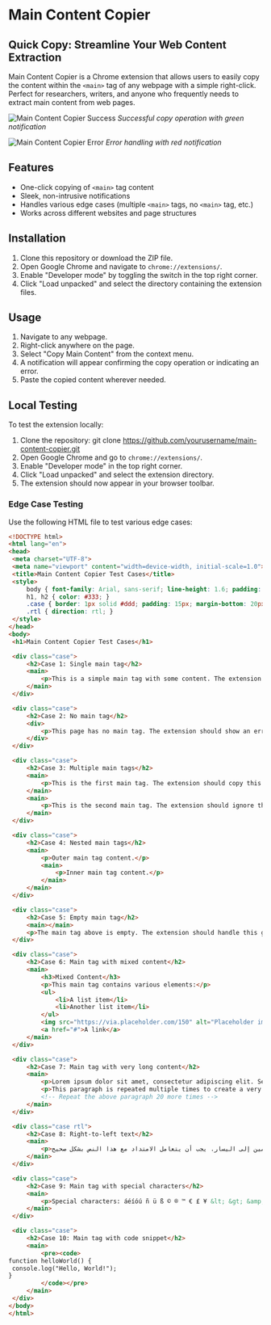 # Main Content Copier

## Quick Copy: Streamline Your Web Content Extraction

Main Content Copier is a Chrome extension that allows users to easily copy the content within the `<main>` tag of any webpage with a simple right-click. Perfect for researchers, writers, and anyone who frequently needs to extract main content from web pages.

![Main Content Copier Success](path/to/success_screenshot.png)
*Successful copy operation with green notification*

![Main Content Copier Error](path/to/error_screenshot.png)
*Error handling with red notification*

## Features

- One-click copying of `<main>` tag content
- Sleek, non-intrusive notifications
- Handles various edge cases (multiple `<main>` tags, no `<main>` tag, etc.)
- Works across different websites and page structures

## Installation

1. Clone this repository or download the ZIP file.
2. Open Google Chrome and navigate to `chrome://extensions/`.
3. Enable "Developer mode" by toggling the switch in the top right corner.
4. Click "Load unpacked" and select the directory containing the extension files.

## Usage

1. Navigate to any webpage.
2. Right-click anywhere on the page.
3. Select "Copy Main Content" from the context menu.
4. A notification will appear confirming the copy operation or indicating an error.
5. Paste the copied content wherever needed.

## Local Testing

To test the extension locally:

1. Clone the repository:
git clone https://github.com/yourusername/main-content-copier.git
2. Open Google Chrome and go to `chrome://extensions/`.
3. Enable "Developer mode" in the top right corner.
4. Click "Load unpacked" and select the extension directory.
5. The extension should now appear in your browser toolbar.

### Edge Case Testing

Use the following HTML file to test various edge cases:

```html
<!DOCTYPE html>
<html lang="en">
<head>
 <meta charset="UTF-8">
 <meta name="viewport" content="width=device-width, initial-scale=1.0">
 <title>Main Content Copier Test Cases</title>
 <style>
     body { font-family: Arial, sans-serif; line-height: 1.6; padding: 20px; }
     h1, h2 { color: #333; }
     .case { border: 1px solid #ddd; padding: 15px; margin-bottom: 20px; }
     .rtl { direction: rtl; }
 </style>
</head>
<body>
 <h1>Main Content Copier Test Cases</h1>

 <div class="case">
     <h2>Case 1: Single main tag</h2>
     <main>
         <p>This is a simple main tag with some content. The extension should copy this text.</p>
     </main>
 </div>

 <div class="case">
     <h2>Case 2: No main tag</h2>
     <div>
         <p>This page has no main tag. The extension should show an error message.</p>
     </div>
 </div>

 <div class="case">
     <h2>Case 3: Multiple main tags</h2>
     <main>
         <p>This is the first main tag. The extension should copy this content.</p>
     </main>
     <main>
         <p>This is the second main tag. The extension should ignore this.</p>
     </main>
 </div>

 <div class="case">
     <h2>Case 4: Nested main tags</h2>
     <main>
         <p>Outer main tag content.</p>
         <main>
             <p>Inner main tag content.</p>
         </main>
     </main>
 </div>

 <div class="case">
     <h2>Case 5: Empty main tag</h2>
     <main></main>
     <p>The main tag above is empty. The extension should handle this gracefully.</p>
 </div>

 <div class="case">
     <h2>Case 6: Main tag with mixed content</h2>
     <main>
         <h3>Mixed Content</h3>
         <p>This main tag contains various elements:</p>
         <ul>
             <li>A list item</li>
             <li>Another list item</li>
         </ul>
         <img src="https://via.placeholder.com/150" alt="Placeholder image">
         <a href="#">A link</a>
     </main>
 </div>

 <div class="case">
     <h2>Case 7: Main tag with very long content</h2>
     <main>
         <p>Lorem ipsum dolor sit amet, consectetur adipiscing elit. Sed do eiusmod tempor incididunt ut labore et dolore magna aliqua. Ut enim ad minim veniam, quis nostrud exercitation ullamco laboris nisi ut aliquip ex ea commodo consequat. Duis aute irure dolor in reprehenderit in voluptate velit esse cillum dolore eu fugiat nulla pariatur. Excepteur sint occaecat cupidatat non proident, sunt in culpa qui officia deserunt mollit anim id est laborum.</p>
         <p>This paragraph is repeated multiple times to create a very long content.</p>
         <!-- Repeat the above paragraph 20 more times -->
     </main>
 </div>

 <div class="case rtl">
     <h2>Case 8: Right-to-left text</h2>
     <main>
         <p>هذا نص باللغة العربية لاختبار النصوص من اليمين إلى اليسار. يجب أن يتعامل الامتداد مع هذا النص بشكل صحيح.</p>
     </main>
 </div>

 <div class="case">
     <h2>Case 9: Main tag with special characters</h2>
     <main>
         <p>Special characters: áéíóú ñ ü ß © ® ™ € £ ¥ &lt; &gt; &amp; &quot; &apos;</p>
     </main>
 </div>

 <div class="case">
     <h2>Case 10: Main tag with code snippet</h2>
     <main>
         <pre><code>
function helloWorld() {
 console.log("Hello, World!");
}
         </code></pre>
     </main>
 </div>
</body>
</html>
```